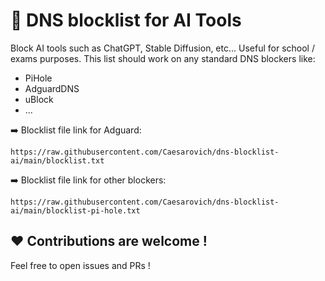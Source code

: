 # 🚫 DNS blocklist for AI Tools

Block AI tools such as ChatGPT, Stable Diffusion, etc... Useful for school / exams purposes.
This list should work on any standard DNS blockers like:
- PiHole
- AdguardDNS
- uBlock
- ...

➡️ Blocklist file link for Adguard: 
```
https://raw.githubusercontent.com/Caesarovich/dns-blocklist-ai/main/blocklist.txt
```

➡️ Blocklist file link for other blockers:
```
https://raw.githubusercontent.com/Caesarovich/dns-blocklist-ai/main/blocklist-pi-hole.txt
```

## ❤️ Contributions are welcome !

Feel free to open issues and PRs ! 
